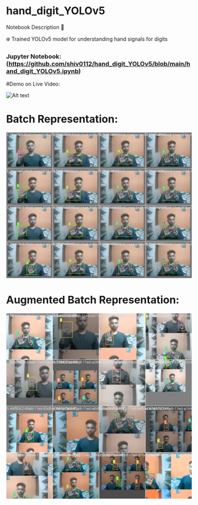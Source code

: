 # hand_digit_YOLOv5

Notebook Description 📄

❄️ Trained YOLOv5 model for understanding hand signals for digits

### Jupyter Notebook: (https://github.com/shiv0112/hand_digit_YOLOv5/blob/main/hand_digit_YOLOv5.ipynb)

#Demo on Live Video:

![Alt text](https://github.com/shiv0112/hand_digit_YOLOv5/blob/main/screenshots/Demo.gif?raw=true)


# Batch Representation:

![Alt text](https://github.com/shiv0112/hand_digit_YOLOv5/blob/main/screenshots/0.jpeg)

# Augmented Batch Representation:

![Alt text](https://github.com/shiv0112/hand_digit_YOLOv5/blob/main/screenshots/1.jpeg)


